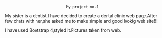                                 My project no.1
                                
My sister is a dentist.I have decided to create a  dental clinic web page.After few chats with her,she asked me to make simple and good lookig web site!!!

I have used Bootstrap 4,styled it.Pictures taken from web.

 
